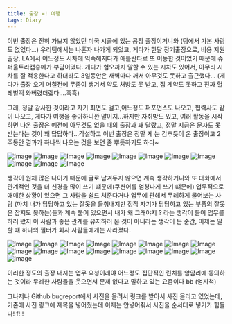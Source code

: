 ```yaml
---
title: 출장 =! 여행
tags: Diary
---
```


 이번 출장은 전혀 가보지 않았던 미국 시골에 있는 공장 출장이거니와 (팀에서 가본 사람도 없었다...) 우리팀에서는 나혼자 나가게 되었고, 게다가 한달 장기출장으로, 비용 지원 출장, LA에서 어느정도 시차에 익숙해지다가 애틀란타로 또 이동한 것이었기 때문에 슈퍼울트라캡숑메가 부담이었다. 게다가 혐오까지 말할 수 있는 시차도 있어서, 아무리 시차를 잘 적응한다고 하더라도 3일동안은 새벽마다 깨서 아무것도 못하고 출근했다... (게다가 출장 오기 며칠전에 무좀이 생겨서 약도 처방도 못 받고, 집 계약도 못하고 진짜 헐레벌떡 와버렸더랬다....흑흑)

그래, 정말 감사한 것이라고 자기 최면도 걸고,어느정도 퍼포먼스도 나오고, 협력사도 같이 나오고, 게다가 여행을 좋아하니깐 말이지...하지만 자취방도 있고, 여러 활동을 시작하면 나온 출장은 예전에 아무것도 없을 때의 출장과 꽤 달랐고, 정말 지금은 문자도 못 받는다는 것이 꽤 답답하다...각설하고 이번 출장은 정말 게 눈 감추듯이 온 출장이고 2주동안 결과가 하나씩 나오는 것을 보면 좀 뿌듯하기도 하다~

![Image](https://github.com/user-attachments/assets/6e350539-e63d-4285-8acd-3eabad733241)
![Image](https://github.com/user-attachments/assets/278065ec-a297-4688-b33b-0d8a6f7d76c0)
![Image](https://github.com/user-attachments/assets/62b8b1e8-5855-40b4-a44f-89748cde1777)
![Image](https://github.com/user-attachments/assets/dd31bc8f-0554-4dd6-9bf1-ac540bed461d)
![Image](https://github.com/user-attachments/assets/07fa6c6d-8814-41ef-8bf0-4fa644961f10)
![Image](https://github.com/user-attachments/assets/0483253f-0faf-43d0-9045-3a8016887bd1)
![Image](https://github.com/user-attachments/assets/7d030ce5-c8df-46f3-b670-2c5839524ab2)
![Image](https://github.com/user-attachments/assets/bb04b276-2757-43b6-a7a4-51b138eac56f)
![Image](https://github.com/user-attachments/assets/d37cc0e6-aa21-4362-8405-7c80f4ccdb7b)
![Image](https://github.com/user-attachments/assets/196691f1-1a50-4d37-8e04-a8507196ad74)
![Image](https://github.com/user-attachments/assets/27ff7138-0975-4191-a661-c469c287a3e6)


생각이 원체 많은 나이기 때문에 글로 남겨두지 않으면 계속 생각하거니와 또 대화에서 관계적인 것을 더 신경을 많이 쓰기 떄문에(쿠션어를 엄청나게 쓰기 떄문에) 업무적으로 애매한 상황이 있으면 그 사람을 쉴드 쳐준다거나 업무에 관해서 무례하게 물어보는 사람 (마치 내가 담당하고 있는 잘못을 들춰내지만 정작 자기가 담당하고 있는 부품의 잘못은 잡지도 못하는)들과 계속 붙어 있으면서 내가 왜 그래야지 ? 라는 생각이 들어 업무를 하러 왔지 이 사람과 좋은 관계를 유지하러 온 것이 아니라는 생각이 든 순간, 이제는 말할 떄 하나의 필터가 회사 사람들에게는 사라졌다.

![Image](https://github.com/user-attachments/assets/26549a86-e7d9-440a-ae94-968f160047ca)
![Image](https://github.com/user-attachments/assets/17f9519f-5c03-4418-9209-ca313d16ac6e)
![Image](https://github.com/user-attachments/assets/e2d20c6c-f1eb-4038-9c6c-f313d2116bf9)
![Image](https://github.com/user-attachments/assets/e09b9a99-5952-4316-94e3-027514b483a6)
![Image](https://github.com/user-attachments/assets/a5a87db7-bc90-43aa-8200-c7185b94563e)
![Image](https://github.com/user-attachments/assets/a3a9fce3-b88b-4149-a100-7d292d3af41d)
![Image](https://github.com/user-attachments/assets/40670b64-795c-4ebc-a629-ac30b6f37490)
![Image](https://github.com/user-attachments/assets/3bd92007-9e13-465c-9734-0592177172d2)
![Image](https://github.com/user-attachments/assets/13bdc854-e76e-4b1f-a844-afc8ac6832ea)
![Image](https://github.com/user-attachments/assets/287750a5-cbd6-4e85-880b-3412376398c4)
![Image](https://github.com/user-attachments/assets/11ed900e-e74a-45e1-ac03-53492c284ae8)
![Image](https://github.com/user-attachments/assets/dcbb3561-de8d-4592-bdba-7393ad88fcd6)
![Image](https://github.com/user-attachments/assets/64621151-5292-4340-8c3e-87d007df9a5f)
![Image](https://github.com/user-attachments/assets/2bee7629-52c0-4203-8860-86968e1a6057)
![Image](https://github.com/user-attachments/assets/b2cabb8f-587f-4fa2-b69f-a831ab1eecb3)
![Image](https://github.com/user-attachments/assets/f5287cb4-336d-4756-b11f-d13d9636f303)
![Image](https://github.com/user-attachments/assets/47f1b584-5cfc-4886-a5df-9a8a4e4b1716)


이러한 정도의 출장 내지는 업무 요청이래야 어느정도 집단적인 린치를 암암리에 동의하는 것이라 무례한 사람들을 웃으면서 문제 없다고 말하고 있는 요즘이다 bb (엄지척)

그나저나 Github bugreport에서 사진을 올려서 링크를 받아서 사진 올리고 있었는데, 기존에 사진 링크에 제목을 넣어줬는데 이제는 안넣어줘서 사진을 순서대로 넣기가 힘들다! f!!!